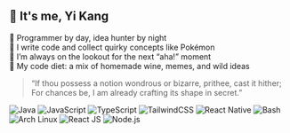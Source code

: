 ## 👋 It's me, Yi Kang

🎩 Programmer by day, idea hunter by night  
🦄 I write code and collect quirky concepts like Pokémon   
🚀 I’m always on the lookout for the next “aha!” moment  
🥗 My code diet: a mix of homemade wine, memes, and wild ideas

> “If thou possess a notion wondrous or bizarre, prithee, cast it hither;  
> For chances be, I am already crafting its shape in secret.”

![Java](https://img.shields.io/badge/Java-007396?style=for-the-badge&logo=java&logoColor=white)
![JavaScript](https://img.shields.io/badge/JavaScript-F7DF1E?style=for-the-badge&logo=javascript&logoColor=black)
![TypeScript](https://img.shields.io/badge/TypeScript-3178C6?style=for-the-badge&logo=typescript&logoColor=white)
![TailwindCSS](https://img.shields.io/badge/TailwindCSS-38B2AC?style=for-the-badge&logo=tailwind-css&logoColor=white)
![React Native](https://img.shields.io/badge/React%20Native-20232A?style=for-the-badge&logo=react&logoColor=61DAFB)
![Bash](https://img.shields.io/badge/Bash-4EAA25?style=for-the-badge&logo=gnubash&logoColor=white)
![Arch Linux](https://img.shields.io/badge/Arch%20Linux-1793D1?style=for-the-badge&logo=arch-linux&logoColor=white)
![React JS](https://img.shields.io/badge/React-20232A?style=for-the-badge&logo=react&logoColor=61DAFB)
![Node.js](https://img.shields.io/badge/Node.js-339933?style=for-the-badge&logo=nodedotjs&logoColor=white)

